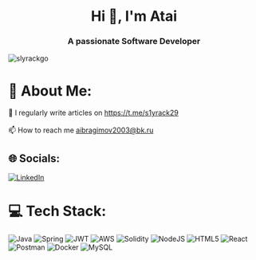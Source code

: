 <h1 align="center">Hi 👋, I'm Atai</h1>
<h3 align="center">A passionate Software Developer</h3>


<p align="left"> <img src="https://komarev.com/ghpvc/?username=slyrackgo&label=Profile%20views&color=0e75b6&style=flat" alt="slyrackgo" /> </p>



# 💫 About Me:
📝 I regularly write articles on https://t.me/s1yrack29<br><br>📫 How to reach me aibragimov2003@bk.ru


## 🌐 Socials:
[![LinkedIn](https://img.shields.io/badge/LinkedIn-%230077B5.svg?logo=linkedin&logoColor=white)](https://linkedin.com/in/https://www.linkedin.com/in/atai-ibragimov-b791911ab/) 

# 💻 Tech Stack:
![Java](https://img.shields.io/badge/java-%23ED8B00.svg?style=for-the-badge&logo=openjdk&logoColor=white) ![Spring](https://img.shields.io/badge/spring-%236DB33F.svg?style=for-the-badge&logo=spring&logoColor=white)  ![JWT](https://img.shields.io/badge/JWT-black?style=for-the-badge&logo=JSON%20web%20tokens)  ![AWS](https://img.shields.io/badge/AWS-%23FF9900.svg?style=for-the-badge&logo=amazon-aws&logoColor=white) ![Solidity](https://img.shields.io/badge/Solidity-%23363636.svg?style=for-the-badge&logo=solidity&logoColor=white)  ![NodeJS](https://img.shields.io/badge/node.js-6DA55F?style=for-the-badge&logo=node.js&logoColor=white) ![HTML5](https://img.shields.io/badge/html5-%23E34F26.svg?style=for-the-badge&logo=html5&logoColor=white) ![React](https://img.shields.io/badge/react-%2320232a.svg?style=for-the-badge&logo=react&logoColor=%2361DAFB) ![Postman](https://img.shields.io/badge/Postman-FF6C37?style=for-the-badge&logo=postman&logoColor=white) ![Docker](https://img.shields.io/badge/docker-%230db7ed.svg?style=for-the-badge&logo=docker&logoColor=white) ![MySQL](https://img.shields.io/badge/mysql-4479A1.svg?style=for-the-badge&logo=mysql&logoColor=white)







